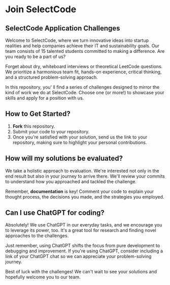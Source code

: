 # Join SelectCode

## SelectCode Application Challenges

Welcome to SelectCode, where we turn innovative ideas into startup realities and help companies achieve their IT and
sustainability goals. Our team consists of 15 talented students committed to making a difference. Are you ready to be a
part of us?

Forget about dry, whiteboard interviews or theoretical LeetCode questions. We prioritize a harmonious team fit, hands-on
experience, critical thinking, and a structured problem-solving approach.

In this repository, you' ll find a series of challenges designed to mirror the kind of work we do at SelectCode. Choose
one (or more!) to showcase your skills and apply for a position with us.

## How to Get Started?

1. **Fork** this repository.
2. Submit your code to your repository.
3. Once you're satisfied with your solution, send us the link to your repository, making sure to highlight your personal
   contributions.

## How will my solutions be evaluated?

We take a holistic approach to evaluation. We're interested not only in the end result but also in your journey to
arrive there. We'll review your commits to understand how you approached and tackled the challenge.

Remember, **documentation** is key! Comment your code to explain your thought process, the decisions you made, and the
strategies you employed.

## Can I use ChatGPT for coding?

Absolutely! We use ChatGPT in our everyday tasks, and we encourage you to leverage its power, too. It's a great tool for
research and finding novel approaches to the challenges.

Just remember, using ChatGPT shifts the focus from pure development to debugging and improvement. If you're using
ChatGPT, consider including a link of your ChatGPT chat so we can appreciate your problem-solving journey.

Best of luck with the challenges! We can't wait to see your solutions and hopefully welcome you to our team.
